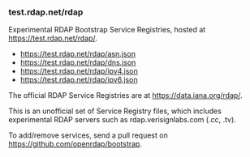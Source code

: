 ### test.rdap.net/rdap

Experimental RDAP Bootstrap Service Registries, hosted at https://test.rdap.net/rdap/.

* https://test.rdap.net/rdap/asn.json
* https://test.rdap.net/rdap/dns.json
* https://test.rdap.net/rdap/ipv4.json
* https://test.rdap.net/rdap/ipv6.json

The official RDAP Service Registries are at https://data.iana.org/rdap/.

This is an unofficial set of Service Registry files, which includes experimental RDAP servers such as rdap.verisignlabs.com (.cc, .tv).

To add/remove services, send a pull request on https://github.com/openrdap/bootstrap.


